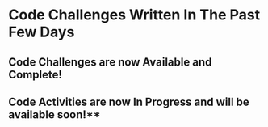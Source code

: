 # Code Challenges Written In The Past Few Days

## Code Challenges are now Available and Complete!

## Code Activities are now In Progress and will be available soon!**